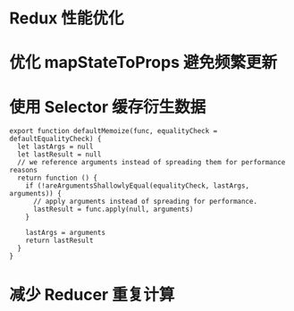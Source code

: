 # Redux 性能优化

# 优化 mapStateToProps 避免频繁更新

# 使用 Selector 缓存衍生数据

```
export function defaultMemoize(func, equalityCheck = defaultEqualityCheck) {
  let lastArgs = null
  let lastResult = null
  // we reference arguments instead of spreading them for performance reasons
  return function () {
    if (!areArgumentsShallowlyEqual(equalityCheck, lastArgs, arguments)) {
      // apply arguments instead of spreading for performance.
      lastResult = func.apply(null, arguments)
    }

    lastArgs = arguments
    return lastResult
  }
}
```

# 减少 Reducer 重复计算
